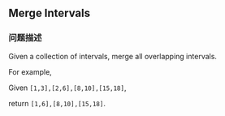 ## Merge Intervals  
### 问题描述
Given a collection of intervals, merge all overlapping intervals.


For example,<br />
Given `[1,3],[2,6],[8,10],[15,18]`,<br />
return `[1,6],[8,10],[15,18]`.

